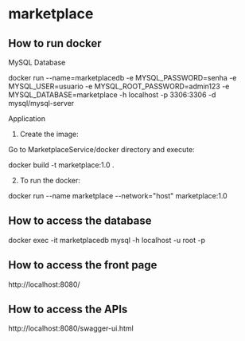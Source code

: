 # marketplace

<h2>How to run docker</h2>

MySQL Database

docker run --name=marketplacedb -e MYSQL_PASSWORD=senha -e MYSQL_USER=usuario -e MYSQL_ROOT_PASSWORD=admin123 -e MYSQL_DATABASE=marketplace -h localhost -p 3306:3306 -d mysql/mysql-server

Application

1. Create the image:

Go to MarketplaceService/docker directory and execute: 

docker build -t marketplace:1.0 .

2. To run the docker: 

docker run  --name marketplace --network="host"  marketplace:1.0 

<h2>How to access the database</h2>

docker exec -it marketplacedb mysql -h localhost -u root -p

<h2>How to access the front page</h2>

http://localhost:8080/

<h2>How to access the APIs</h2>

http://localhost:8080/swagger-ui.html
